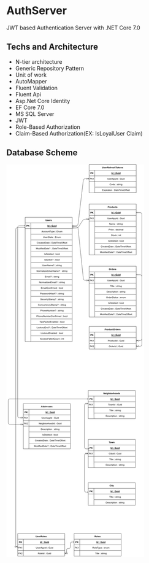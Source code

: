 # AuthServer

JWT based Authentication Server with .NET Core 7.0

## Techs and Architecture

* N-tier architecture
* Generic Repository Pattern
* Unit of work
* AutoMapper
* Fluent Validation
* Fluent Api
* Asp.Net Core Identity
* EF Core 7.0
* MS SQL Server
* JWT
* Role-Based Authorization
* Claim-Based Authorization(EX: IsLoyalUser Claim)

## Database Scheme

![](Architecture/database-scheme.jpg?raw=true)
